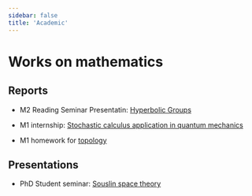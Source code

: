 ```yaml
---
sidebar: false
title: 'Academic'
---
```


# Works on mathematics


## Reports

<!-- - PhD Activity Report: [2021-2022](/pdf/report_2021-2022.pdf) -->

<!-- - M2 internship: [Existence and Uniqueness of Barycenter in Metric Spaces](https://drive.google.com/file/d/1DgcO-M13q4x_sCYsJTPjR9Wx154C0tnh/view?usp=sharing) -->

- M2 Reading Seminar Presentatin: <a ref="noreferer" target='_blank' href="/HyperbolicGroup/index.html">Hyperbolic Groups</a>

- M1 internship: [Stochastic calculus application in quantum mechanics](/pdf/probability_M1_stage.pdf)

- M1 homework for [topology](/pdf/DM_topology_Jianyu_MA.pdf)

## Presentations

- PhD Student seminar: [Souslin space theory](https://drive.google.com/file/d/1eTfQvdMlMWBhDNXlBEvxbNkI0Sfa8aUB/view)

<!-- - M2 internship: [defence](https://drive.google.com/file/d/15S3LcjXWZZD2koQOzDQT-KYDL2tsmYLp/view?usp=sharing) -->

<!-- ## Applications -->

<!-- - PhD EDMITT: [motivation letter](/pdf/phd_motivation.pdf) and [interview presentation](/pdf/phd_interview.pdf) -->
